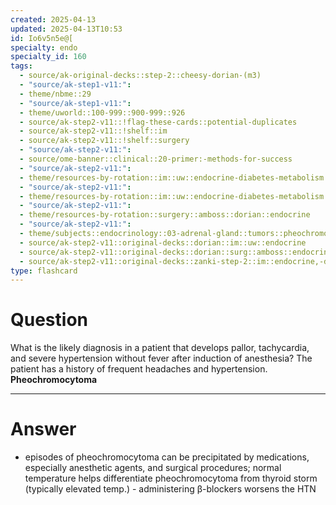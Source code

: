 ```yaml
---
created: 2025-04-13
updated: 2025-04-13T10:53
id: Io6v5n5e@[
specialty: endo
specialty_id: 160
tags:
  - source/ak-original-decks::step-2::cheesy-dorian-(m3)
  - "source/ak-step1-v11:": 
  - theme/nbme::29
  - "source/ak-step1-v11:": 
  - theme/uworld::100-999::900-999::926
  - source/ak-step2-v11::!flag-these-cards::potential-duplicates
  - source/ak-step2-v11::!shelf::im
  - source/ak-step2-v11::!shelf::surgery
  - "source/ak-step2-v11:": 
  - source/ome-banner::clinical::20-primer:-methods-for-success
  - "source/ak-step2-v11:": 
  - theme/resources-by-rotation::im::uw::endocrine-diabetes-metabolism::endocrine-diabetes-metabolism-dorian
  - "source/ak-step2-v11:": 
  - theme/resources-by-rotation::im::uw::endocrine-diabetes-metabolism::endocrine-diabetes-metabolism-zanki
  - "source/ak-step2-v11:": 
  - theme/resources-by-rotation::surgery::amboss::dorian::endocrine
  - "source/ak-step2-v11:": 
  - theme/subjects::endocrinology::03-adrenal-gland::tumors::pheochromocytoma
  - source/ak-step2-v11::original-decks::dorian::im::uw::endocrine
  - source/ak-step2-v11::original-decks::dorian::surg::amboss::endocrine
  - source/ak-step2-v11::original-decks::zanki-step-2::im::endocrine,-diabetes,-&-metabolism
type: flashcard
---
```


# Question
What is the likely diagnosis in a patient that develops pallor, tachycardia, and severe hypertension without fever after induction of anesthesia? The patient has a history of frequent headaches and hypertension.   **Pheochromocytoma**

---

# Answer
- episodes of pheochromocytoma can be precipitated by medications, especially anesthetic agents, and surgical procedures; normal temperature helps differentiate pheochromocytoma from thyroid storm (typically elevated temp.) - administering β-blockers worsens the HTN